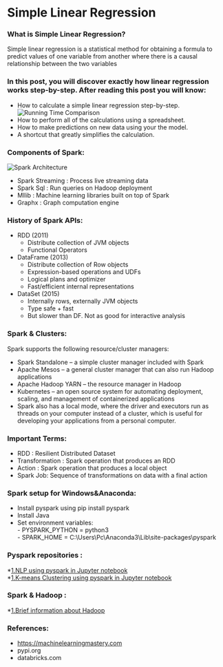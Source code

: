 # Simple Linear Regression
  
### What is Simple Linear Regression?  
  Simple linear regression is a statistical method for obtaining a formula to predict
values of one variable from another where there is a causal relationship between the
two variables
    
### In this post, you will discover exactly how linear regression works step-by-step. After reading this post you will know:
   - How to calculate a simple linear regression step-by-step. 
   ![Running Time Comparison](/image/runningtime.png)  
   - How to perform all of the calculations using a spreadsheet. 
   - How to make predictions on new data using your the model. 
   - A shortcut that greatly simplifies the calculation.
     
### Components of Spark:  
  ![Spark Architecture](/image/sparkarcht.png)  
   - Spark Streaming : Process live streaming data    
   - Spark Sql : Run queries on Hadoop deployment    
   - Mllib : Machine learning libraries built on top of Spark  
   - Graphx : Graph computation engine  
  
### History of Spark APIs:  
   - RDD (2011)  
     - Distribute collection of JVM objects  
     - Functional Operators  
   - DataFrame (2013)
     - Distribute collection of Row objects  
     - Expression-based operations and UDFs  
     - Logical plans and optimizer  
     - Fast/efficient internal representations  
   - DataSet (2015)  
     - Internally rows, externally JVM objects  
     - Type safe + fast
     - But slower than DF. Not as good for interactive analysis  
### Spark & Clusters:  
   Spark supports the following resource/cluster managers:  
   - Spark Standalone – a simple cluster manager included with Spark  
   - Apache Mesos – a general cluster manager that can also run Hadoop applications  
   - Apache Hadoop YARN – the resource manager in Hadoop  
   - Kubernetes – an open source system for automating deployment, scaling, and management of containerized applications  
   - Spark also has a local mode, where the driver and executors run as threads on your computer instead of a cluster, which is useful for developing your applications from a personal computer.  

### Important Terms:  
   - RDD : Resilient Distributed Dataset
   - Transformation : Spark operation that produces an RDD
   - Action : Spark operation that produces a local object
   - Spark Job: Sequence of transformations on data with a final action 
  
### Spark setup for Windows&Anaconda:  
   - Install pyspark using pip install pyspark  
   - Install Java
   - Set environment variables:  
    - PYSPARK_PYTHON = python3  
    - SPARK_HOME = C:\Users\Pc\Anaconda3\Lib\site-packages\pyspark  
   
 ### Pyspark repositories :  
 *[1.NLP using pyspark in Jupyter notebook](/NLP_basics.ipynb)  
 *[1.K-means Clustering using pyspark in Jupyter notebook](/Kmeans_clustering.ipynb) 
 ### Spark & Hadoop :  
 *[1.Brief information about Hadoop ](/Brief_Hadoop.md)
 ### References:  
   - https://machinelearningmastery.com
   - pypi.org  
   - databricks.com
